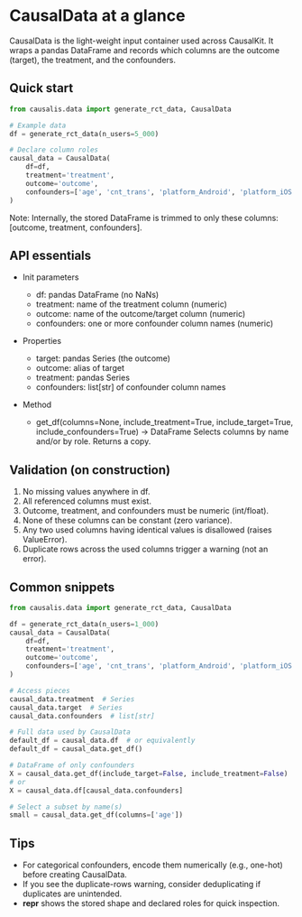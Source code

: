 # CausalData at a glance

CausalData is the light-weight input container used across CausalKit. It wraps a pandas DataFrame and records which columns are the outcome (target), the treatment, and the confounders.

## Quick start

```python
from causalis.data import generate_rct_data, CausalData

# Example data
df = generate_rct_data(n_users=5_000)

# Declare column roles
causal_data = CausalData(
    df=df,
    treatment='treatment',
    outcome='outcome',
    confounders=['age', 'cnt_trans', 'platform_Android', 'platform_iOS', 'invited_friend']
)
```

Note: Internally, the stored DataFrame is trimmed to only these columns: [outcome, treatment, confounders].

## API essentials

- Init parameters
  - df: pandas DataFrame (no NaNs)
  - treatment: name of the treatment column (numeric)
  - outcome: name of the outcome/target column (numeric)
  - confounders: one or more confounder column names (numeric)

- Properties
  - target: pandas Series (the outcome)
  - outcome: alias of target
  - treatment: pandas Series
  - confounders: list[str] of confounder column names

- Method
  - get_df(columns=None, include_treatment=True, include_target=True, include_confounders=True) -> DataFrame
    Selects columns by name and/or by role. Returns a copy.

## Validation (on construction)

1) No missing values anywhere in df.
2) All referenced columns must exist.
3) Outcome, treatment, and confounders must be numeric (int/float).
4) None of these columns can be constant (zero variance).
5) Any two used columns having identical values is disallowed (raises ValueError).
6) Duplicate rows across the used columns trigger a warning (not an error).

## Common snippets

```python
from causalis.data import generate_rct_data, CausalData

df = generate_rct_data(n_users=1_000)
causal_data = CausalData(
    df=df,
    treatment='treatment',
    outcome='outcome',
    confounders=['age', 'cnt_trans', 'platform_Android', 'platform_iOS', 'invited_friend']
)

# Access pieces
causal_data.treatment  # Series
causal_data.target  # Series
causal_data.confounders  # list[str]

# Full data used by CausalData
default_df = causal_data.df  # or equivalently
default_df = causal_data.get_df()

# DataFrame of only confounders
X = causal_data.get_df(include_target=False, include_treatment=False)
# or
X = causal_data.df[causal_data.confounders]

# Select a subset by name(s)
small = causal_data.get_df(columns=['age'])
```

## Tips

- For categorical confounders, encode them numerically (e.g., one-hot) before creating CausalData.
- If you see the duplicate-rows warning, consider deduplicating if duplicates are unintended.
- __repr__ shows the stored shape and declared roles for quick inspection.


